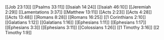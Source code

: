[[Job 23:13]]
[[Psalms 33:11]]
[[Isaiah 14:24]]
[[Isaiah 46:10]]
[[Jeremiah 2:29]]
[[Lamentations 3:37]]
[[Matthew 13:11]]
[[Acts 2:23]]
[[Acts 4:28]]
[[Acts 13:48]]
[[Romans 8:28]]
[[Romans 16:25]]
[[1 Corinthians 2:10]]
[[Galatians 1:12]]
[[Galatians 1:16]]
[[Ephesians 1:11]]
[[Ephesians 1:17]]
[[Ephesians 3:3]]
[[Ephesians 3:11]]
[[Colossians 1:26]]
[[1 Timothy 3:16]]
[[2 Timothy 1:9]]
